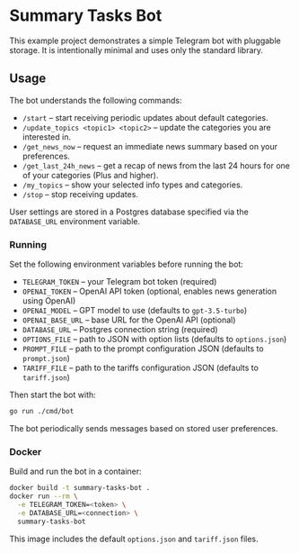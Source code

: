 # Summary Tasks Bot

This example project demonstrates a simple Telegram bot with pluggable storage.
It is intentionally minimal and uses only the standard library.

## Usage

The bot understands the following commands:

* `/start` – start receiving periodic updates about default categories.
* `/update_topics <topic1> <topic2>` – update the categories you are interested in.
* `/get_news_now` – request an immediate news summary based on your preferences.
* `/get_last_24h_news` – get a recap of news from the last 24 hours for one of your categories (Plus and higher).
* `/my_topics` – show your selected info types and categories.
* `/stop` – stop receiving updates.

User settings are stored in a Postgres database specified via the `DATABASE_URL` environment variable.

### Running

Set the following environment variables before running the bot:

* `TELEGRAM_TOKEN` – your Telegram bot token (required)
* `OPENAI_TOKEN` – OpenAI API token (optional, enables news generation using OpenAI)
* `OPENAI_MODEL` – GPT model to use (defaults to `gpt-3.5-turbo`)
* `OPENAI_BASE_URL` – base URL for the OpenAI API (optional)
* `DATABASE_URL` – Postgres connection string (required)
* `OPTIONS_FILE` – path to JSON with option lists (defaults to `options.json`)
* `PROMPT_FILE` – path to the prompt configuration JSON (defaults to `prompt.json`)
* `TARIFF_FILE` – path to the tariffs configuration JSON (defaults to `tariff.json`)

Then start the bot with:

```bash
go run ./cmd/bot
```

The bot periodically sends messages based on stored user preferences.

### Docker

Build and run the bot in a container:

```bash
docker build -t summary-tasks-bot .
docker run --rm \
  -e TELEGRAM_TOKEN=<token> \
  -e DATABASE_URL=<connection> \
  summary-tasks-bot
```

This image includes the default `options.json` and `tariff.json` files.
